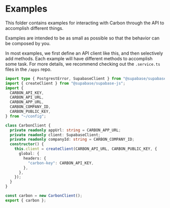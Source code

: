 # Examples

This folder contains examples for interacting with Carbon through the API to accomplish different things.

Examples are intended to be as small as possible so that the behavior can be composed by you.

In most examples, we first define an API client like this, and then selectively add methods. Each example will have different methods to accomplish some task. For more details, we recommend checking out the `.service.ts` files in the `/apps` repo.

```ts
import type { PostgrestError, SupabaseClient } from "@supabase/supabase-js";
import { createClient } from "@supabase/supabase-js";
import {
  CARBON_API_KEY,
  CARBON_API_URL,
  CARBON_APP_URL,
  CARBON_COMPANY_ID,
  CARBON_PUBLIC_KEY,
} from "~/config";

class CarbonClient {
  private readonly appUrl: string = CARBON_APP_URL;
  private readonly client: SupabaseClient;
  private readonly companyId: string = CARBON_COMPANY_ID;
  constructor() {
    this.client = createClient(CARBON_API_URL, CARBON_PUBLIC_KEY, {
      global: {
        headers: {
          "carbon-key": CARBON_API_KEY,
        },
      },
    });
  }
}

const carbon = new CarbonClient();
export { carbon };
```
